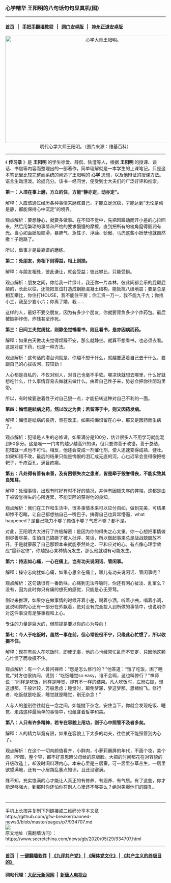 ### 心学精华 王阳明的八句话句句显真机(图)
------------------------

#### [首页](https://github.com/gfw-breaker/banned-news3/blob/master/README.md) &nbsp;&nbsp;|&nbsp;&nbsp; [手把手翻墙教程](https://github.com/gfw-breaker/guides/wiki) &nbsp;&nbsp;|&nbsp;&nbsp; [网门安卓版](https://github.com/oGate2/oGate) &nbsp;&nbsp;|&nbsp;&nbsp; [神州正道安卓版](https://github.com/SzzdOgate/update) 



<div class="article_right" style="fone-color:#000">
 <p style="text-align:center">
  <img alt="心学大师王阳明。" src="https://img2.secretchina.com/pic/2019/2-16/p2363251a761101199-ss.jpg" style="height:337px; width:600px"/>
  <br>
   明代心学大师王阳明。（图片来源：维基百科）
   <span id="hideid" name="hideid" style="color:red;display:none;">
    <span href="https://www.secretchina.com">
    </span>
   </span>
  </br>
 </p>
 <div id="txt-mid1-t21-2017">
  

---


  </div>
 </div>
 <p>
  《
  <strong>
   传习录
  </strong>
  》是
  <strong>
   <span href="https://www.secretchina.com/news/gb/tag/王阳明" target="_blank">
    王阳明
   </span>
  </strong>
  的学生徐爱、薛侃、陆澄等人，根据
  <strong>
   王阳明
  </strong>
  的授课、谈话、书信等内容而整理出的一部著作，简单理解就是一本学生的上课笔记。只是这本笔记里比较完整而系统的阐述了王阳明的
  <strong>
   心学
  </strong>
  思想，以及他辩证的授课方法。语言生动活泼。论据充分。该书一经问世，便受到士大夫们的广泛好评和推崇。
  <span id="hideid" name="hideid" style="color:red;display:none;">
   <span href="https://www.secretchina.com">
   </span>
  </span>
 </p>
 <p>
  <strong>
   第一：人须在事上磨，方立的住，方能“静亦定，动亦定”。
  </strong>
 </p>
 <p>
  解释：人应该通过经历各种事情来磨练自己，才能立足沉稳，才能达到“无论是动是静，都能保持心中沉定”的境界。
 </p>
 <p>
  观点解析：要想静心，就要多做事。在不知不觉中，先把因躁动而开小差的心拉回来，然后用繁琐的事情和严格的要求慢慢的摩擦，直到把所有的棱角磨得圆润有光。当心如面膜般顺滑，暴脾气、急性子、浮躁、骄傲、马虎这些小妖孽也就自然撒丫子跑路了。
 </p>
 <p>
  所以，做事才是最靠谱的磨练。
 </p>
 <p>
  <strong>
   第二：处朋友，务相下则得益，相上则损。
  </strong>
 </p>
 <center>
  <div style="max-width: 632px;height:180px; display: none; text-align: center; margin: 0 auto; overflow: hidden;overflow-x: hidden;">
   <div id="taboola-midarticle-thumbnails" style="max-width: 632px;height:180px;overflow: hidden;overflow-x: hidden;">
   </div>
  </div>
  <div>
   <center>
    <div id="div-gpt-ad-1589559869784-0">
    </div>
   </center>
  </div>
 </center>
 <p>
  解释：与朋友相处，彼此谦让，就会受益；彼此攀比，只能受损。
 </p>
 <center>
  <div style="max-width: 632px;height:180px; display: none; text-align: center; margin: 0 auto; overflow: hidden;overflow-x: hidden;">
   <div id="taboola-midarticle-thumbnails" style="max-width: 632px;height:180px;overflow: hidden;overflow-x: hidden;">
   </div>
  </div>
  <div>
   <center>
    <div id="div-gpt-ad-1589559869784-0">
    </div>
   </center>
  </div>
 </center>
 <p>
  观点解析：朋友之间，你给我一片绿叶，我还你一片森林，彼此间都会乐的屁颠屁颠的，长此以往，还能把友谊打造成钢筋混凝土结构，能抵抗八级地震；要是总是相互攀比，你住打HOUSE，我不能住平房；你工资一万一，我不能九千九；你找小三，我至少要小六；你离了婚，我……
 </p>
 <center>
  <div style="max-width: 632px;height:180px; display: none; text-align: center; margin: 0 auto; overflow: hidden;overflow-x: hidden;">
   <div id="taboola-midarticle-thumbnails" style="max-width: 632px;height:180px;overflow: hidden;overflow-x: hidden;">
   </div>
  </div>
  <div>
   <center>
    <div id="div-gpt-ad-1589559869784-0">
    </div>
   </center>
  </div>
 </center>
 <p>
  这样的人，最好不要交朋友，因为有多少个朋友，你就要背负多少个炸药包。最后被嫉妒炸伤、炸残甚至炸死。
 </p>
 <center>
  <div style="max-width: 632px;height:180px; display: none; text-align: center; margin: 0 auto; overflow: hidden;overflow-x: hidden;">
   <div id="taboola-midarticle-thumbnails" style="max-width: 632px;height:180px;overflow: hidden;overflow-x: hidden;">
   </div>
  </div>
  <div>
   <center>
    <div id="div-gpt-ad-1589559869784-0">
    </div>
   </center>
  </div>
 </center>
 <p>
  <strong>
   第三：日间工夫觉纷扰，则静坐觉懒看书，则且看书，是亦因病而药。
  </strong>
 </p>
 <center>
  <div style="max-width: 632px;height:180px; display: none; text-align: center; margin: 0 auto; overflow: hidden;overflow-x: hidden;">
   <div id="taboola-midarticle-thumbnails" style="max-width: 632px;height:180px;overflow: hidden;overflow-x: hidden;">
   </div>
  </div>
  <div>
   <center>
    <div id="div-gpt-ad-1589559869784-0">
    </div>
   </center>
  </div>
 </center>
 <p>
  解释：如果白天做功夫觉得烦躁不安，那么就静坐。就算不想看书，也必须去看。这是对症下药，也是一种方法。
 </p>
 <center>
  <div style="max-width: 632px;height:180px; display: none; text-align: center; margin: 0 auto; overflow: hidden;overflow-x: hidden;">
   <div id="taboola-midarticle-thumbnails" style="max-width: 632px;height:180px;overflow: hidden;overflow-x: hidden;">
   </div>
  </div>
  <div>
   <center>
    <div id="div-gpt-ad-1589559869784-0">
    </div>
   </center>
  </div>
 </center>
 <p>
  观点解析：这句话的潜台词就是，你越不想干什么，就越要逼着自己去干什么，要跟自己的心拔拔河、较较劲！
 </p>
 <center>
  <div style="max-width: 632px;height:180px; display: none; text-align: center; margin: 0 auto; overflow: hidden;overflow-x: hidden;">
   <div id="taboola-midarticle-thumbnails" style="max-width: 632px;height:180px;overflow: hidden;overflow-x: hidden;">
   </div>
  </div>
  <div>
   <center>
    <div id="div-gpt-ad-1589559869784-0">
    </div>
   </center>
  </div>
 </center>
 <p>
  人心都是自私的，不仅对别人，对自己也毫不手软。哪凉快就想去哪里，什么好就想吃什么，什么事情容易去做就去做什么。由着自己性子来，势必会把你往阴沟里带。
 </p>
 <center>
  <div style="max-width: 632px;height:180px; display: none; text-align: center; margin: 0 auto; overflow: hidden;overflow-x: hidden;">
   <div id="taboola-midarticle-thumbnails" style="max-width: 632px;height:180px;overflow: hidden;overflow-x: hidden;">
   </div>
  </div>
  <div>
   <center>
    <div id="div-gpt-ad-1589559869784-0">
    </div>
   </center>
  </div>
 </center>
 <p>
  所以，有时候要逆着性子对自己狠一点，才能扭转这种对自己不利的一面。
 </p>
 <center>
  <div style="max-width: 632px;height:180px; display: none; text-align: center; margin: 0 auto; overflow: hidden;overflow-x: hidden;">
   <div id="taboola-midarticle-thumbnails" style="max-width: 632px;height:180px;overflow: hidden;overflow-x: hidden;">
   </div>
  </div>
  <div>
   <center>
    <div id="div-gpt-ad-1589559869784-0">
    </div>
   </center>
  </div>
 </center>
 <p>
  <strong>
   第四：悔悟是祛病之药，然以改之为贵；若留滞于中，则又因药发病。
  </strong>
 </p>
 <center>
  <div style="max-width: 632px;height:180px; display: none; text-align: center; margin: 0 auto; overflow: hidden;overflow-x: hidden;">
   <div id="taboola-midarticle-thumbnails" style="max-width: 632px;height:180px;overflow: hidden;overflow-x: hidden;">
   </div>
  </div>
  <div>
   <center>
    <div id="div-gpt-ad-1589559869784-0">
    </div>
   </center>
  </div>
 </center>
 <p>
  解释：悔悟是祛病的良药，贵在改正。如果把悔恨留在心中，那又是因药而生病了。
 </p>
 <center>
  <div style="max-width: 632px;height:180px; display: none; text-align: center; margin: 0 auto; overflow: hidden;overflow-x: hidden;">
   <div id="taboola-midarticle-thumbnails" style="max-width: 632px;height:180px;overflow: hidden;overflow-x: hidden;">
   </div>
  </div>
  <div>
   <center>
    <div id="div-gpt-ad-1589559869784-0">
    </div>
   </center>
  </div>
 </center>
 <p>
  观点解析：犯错是人生的必修课，如果满分是100分，估计很多人不用学习就能混到90多分。这是唯一一门考的越少越高兴的课，但只要你善于改错，善于总结，犯错就一点也不可怕。相反，他还会变成一剂催化剂，使人迅速变得成熟、健壮。如果知错不改，最后的结果只能是悔恨的泪汇成无底的河，心也迟早会变得像把枪靶子，千疮百孔，满目疮痍。
 </p>
 <center>
  <div style="max-width: 632px;height:180px; display: none; text-align: center; margin: 0 auto; overflow: hidden;overflow-x: hidden;">
   <div id="taboola-midarticle-thumbnails" style="max-width: 632px;height:180px;overflow: hidden;overflow-x: hidden;">
   </div>
  </div>
  <div>
   <center>
    <div id="div-gpt-ad-1589559869784-0">
    </div>
   </center>
  </div>
 </center>
 <p>
  <strong>
   第五：凡处得有善有未善，及有困顿失次之患者，皆是牵于毁誉得丧，不能实致其良知耳。
  </strong>
 </p>
 <center>
  <div style="max-width: 632px;height:180px; display: none; text-align: center; margin: 0 auto; overflow: hidden;overflow-x: hidden;">
   <div id="taboola-midarticle-thumbnails" style="max-width: 632px;height:180px;overflow: hidden;overflow-x: hidden;">
   </div>
  </div>
  <div>
   <center>
    <div id="div-gpt-ad-1589559869784-0">
    </div>
   </center>
  </div>
 </center>
 <p>
  解释：处理事情，出现有时好有时不好的情况，并伴有因顿失序的弊端，这都是由于被毁誉得失的心所连累，不能实际的获得他的良知。
 </p>
 <center>
  <div style="max-width: 632px;height:180px; display: none; text-align: center; margin: 0 auto; overflow: hidden;overflow-x: hidden;">
   <div id="taboola-midarticle-thumbnails" style="max-width: 632px;height:180px;overflow: hidden;overflow-x: hidden;">
   </div>
  </div>
  <div>
   <center>
    <div id="div-gpt-ad-1589559869784-0">
    </div>
   </center>
  </div>
 </center>
 <p>
  观点解析：我们在工作和生活中，很多事情本来可以应付自如，做到完美，可结果却惨不忍睹，让自己都想抽自己一嘴巴子。搞得自己也异常懵逼，what happened？是自己能力不够？颜值不够？气质不够？都不是。
 </p>
 <center>
  <div style="max-width: 632px;height:180px; display: none; text-align: center; margin: 0 auto; overflow: hidden;overflow-x: hidden;">
   <div id="taboola-midarticle-thumbnails" style="max-width: 632px;height:180px;overflow: hidden;overflow-x: hidden;">
   </div>
  </div>
  <div>
   <center>
    <div id="div-gpt-ad-1589559869784-0">
    </div>
   </center>
  </div>
 </center>
 <p>
  对此，王阳明大大进行了终极解密：是因为你的得失之心太重。你一心想把事情做到尽善尽美，生怕自己搞砸了被人批评、笑话，所以做起事来总是战战兢兢放不开，于是就蒙蔽了自己那颗本来就能泰然处之、平和应对的心。有点像心理学效应“墨菲定律”，你越担心某种情况发生，那么他就越有可能发生。
 </p>
 <center>
  <div style="max-width: 632px;height:180px; display: none; text-align: center; margin: 0 auto; overflow: hidden;overflow-x: hidden;">
   <div id="taboola-midarticle-thumbnails" style="max-width: 632px;height:180px;overflow: hidden;overflow-x: hidden;">
   </div>
  </div>
  <div>
   <center>
    <div id="div-gpt-ad-1589559869784-0">
    </div>
   </center>
  </div>
 </center>
 <p>
  <strong>
   第六：持志如心痛，一心在痛上，岂有功夫说闲话、管闲事。
  </strong>
 </p>
 <center>
  <div style="max-width: 632px;height:180px; display: none; text-align: center; margin: 0 auto; overflow: hidden;overflow-x: hidden;">
   <div id="taboola-midarticle-thumbnails" style="max-width: 632px;height:180px;overflow: hidden;overflow-x: hidden;">
   </div>
  </div>
  <div>
   <center>
    <div id="div-gpt-ad-1589559869784-0">
    </div>
   </center>
  </div>
 </center>
 <p>
  解释：操守志向犹如心痛，如果心思全在痛上，哪儿有功夫说闲话、管闲事呢？
 </p>
 <center>
  <div style="max-width: 632px;height:180px; display: none; text-align: center; margin: 0 auto; overflow: hidden;overflow-x: hidden;">
   <div id="taboola-midarticle-thumbnails" style="max-width: 632px;height:180px;overflow: hidden;overflow-x: hidden;">
   </div>
  </div>
  <div>
   <center>
    <div id="div-gpt-ad-1589559869784-0">
    </div>
   </center>
  </div>
 </center>
 <center>
  <ins class="adsbygoogle" data-ad-client="ca-pub-1276641434651360" data-ad-format="fluid" data-ad-layout="in-article" data-ad-slot="3646767294" style="display:block; text-align:center;">
  </ins>
 </center>
 <p>
  观点解析：这句话很有一番韵味。心痛到无法呼吸时，你还有闲心扯淡、乱窜么？没有，因为此时你只有痛的想死的感觉，只能是心无旁骛。
 </p>
 <center>
  <div style="max-width: 632px;height:180px; display: none; text-align: center; margin: 0 auto; overflow: hidden;overflow-x: hidden;">
   <div id="taboola-midarticle-thumbnails" style="max-width: 632px;height:180px;overflow: hidden;overflow-x: hidden;">
   </div>
  </div>
  <div>
   <center>
    <div id="div-gpt-ad-1589559869784-0">
    </div>
   </center>
  </div>
 </center>
 <p>
  倒过来推理，如果你在做事情的时候开着小差，喝着小酒，听着小曲，唱着小调，这说明你的心还有一部分在外飘着，绝对没有完全投入到所做的事情中，也说明你对这件事没有足够重视和上心。
 </p>
 <center>
  <div style="max-width: 632px;height:180px; display: none; text-align: center; margin: 0 auto; overflow: hidden;overflow-x: hidden;">
   <div id="taboola-midarticle-thumbnails" style="max-width: 632px;height:180px;overflow: hidden;overflow-x: hidden;">
   </div>
  </div>
  <div>
   <center>
    <div id="div-gpt-ad-1589559869784-0">
    </div>
   </center>
  </div>
 </center>
 <p>
  专注的力量是巨大的，但前提是要以你的心为导向！
 </p>
 <center>
  <div style="max-width: 632px;height:180px; display: none; text-align: center; margin: 0 auto; overflow: hidden;overflow-x: hidden;">
   <div id="taboola-midarticle-thumbnails" style="max-width: 632px;height:180px;overflow: hidden;overflow-x: hidden;">
   </div>
  </div>
  <div>
   <center>
    <div id="div-gpt-ad-1589559869784-0">
    </div>
   </center>
  </div>
 </center>
 <p>
  <strong>
   第七：今人于吃饭时，虽然一事在前，但心常役役不宁，只缘此心忙惯了，所以收摄不住。
  </strong>
 </p>
 <center>
  <div style="max-width: 632px;height:180px; display: none; text-align: center; margin: 0 auto; overflow: hidden;overflow-x: hidden;">
   <div id="taboola-midarticle-thumbnails" style="max-width: 632px;height:180px;overflow: hidden;overflow-x: hidden;">
   </div>
  </div>
  <div>
   <center>
    <div id="div-gpt-ad-1589559869784-0">
    </div>
   </center>
  </div>
 </center>
 <p>
  解释：现在有些人在吃饭时，即使无事，他的心也经常忙乱而不安定，只因他这颗心忙惯了而收摄不住。
 </p>
 <center>
  <div style="max-width: 632px;height:180px; display: none; text-align: center; margin: 0 auto; overflow: hidden;overflow-x: hidden;">
   <div id="taboola-midarticle-thumbnails" style="max-width: 632px;height:180px;overflow: hidden;overflow-x: hidden;">
   </div>
  </div>
  <div>
   <center>
    <div id="div-gpt-ad-1589559869784-0">
    </div>
   </center>
  </div>
 </center>
 <p>
  观点解析：有一个人曾问禅师：“您是怎么修行的？”他答道：“饿了吃饭，困了睡觉。”对方也很纳闷，说到：“吃饭睡觉so easy，谁不会啊，这也叫修行？”禅师说：“同样是吃饭，同样是睡觉，却有不一样的结果。凡人吃饭时，左盼右顾，想这想那，千般计较，万般思虑；睡觉时，颠倒梦寐，梦这梦那，思绪纷飞。修行者，吃饭就是吃饭，睡觉就是睡觉，别无杂念！”
 </p>
 <center>
  <div style="max-width: 632px;height:180px; display: none; text-align: center; margin: 0 auto; overflow: hidden;overflow-x: hidden;">
   <div id="taboola-midarticle-thumbnails" style="max-width: 632px;height:180px;overflow: hidden;overflow-x: hidden;">
   </div>
  </div>
  <div>
   <center>
    <div id="div-gpt-ad-1589559869784-0">
    </div>
   </center>
  </div>
 </center>
 <p>
  人与人的差别往往就在一念之间。如能抛下杂念，安住当下，你就会发现吃饭、睡觉、走路这种最简单的事情中，也蕴含着哲学和美。
 </p>
 <center>
  <div style="max-width: 632px;height:180px; display: none; text-align: center; margin: 0 auto; overflow: hidden;overflow-x: hidden;">
   <div id="taboola-midarticle-thumbnails" style="max-width: 632px;height:180px;overflow: hidden;overflow-x: hidden;">
   </div>
  </div>
  <div>
   <center>
    <div id="div-gpt-ad-1589559869784-0">
    </div>
   </center>
  </div>
 </center>
 <p>
  <strong>
   第八：人只有许多精神，若专在容貌上用功，则于心中照管不及者多矣。
  </strong>
 </p>
 <center>
  <div style="max-width: 632px;height:180px; display: none; text-align: center; margin: 0 auto; overflow: hidden;overflow-x: hidden;">
   <div id="taboola-midarticle-thumbnails" style="max-width: 632px;height:180px;overflow: hidden;overflow-x: hidden;">
   </div>
  </div>
  <div>
   <center>
    <div id="div-gpt-ad-1589559869784-0">
    </div>
   </center>
  </div>
 </center>
 <p>
  解释：人的精力毕竟有限，如果在容貌上下太多的功夫，往往就不能照管到内心了。
 </p>
 <center>
  <div style="max-width: 632px;height:180px; display: none; text-align: center; margin: 0 auto; overflow: hidden;overflow-x: hidden;">
   <div id="taboola-midarticle-thumbnails" style="max-width: 632px;height:180px;overflow: hidden;overflow-x: hidden;">
   </div>
  </div>
  <div>
   <center>
    <div id="div-gpt-ad-1589559869784-0">
    </div>
   </center>
  </div>
 </center>
 <p>
  观点解析：在这个一切向颜值看齐，小鲜肉，小萝莉霸屏的年代，不画个妆，美个颜，PP图，整个容，都不好意思晒父母给的原版脸。大把的时间都花在对容貌的升级改造上，却没时间料理内心。本来心里是三居室，可一居里杂草丛生，一居里欲望满地，还有一小居胡乱塞点知识，且还没塞满。
 </p>
 <center>
  <div style="max-width: 632px;height:180px; display: none; text-align: center; margin: 0 auto; overflow: hidden;overflow-x: hidden;">
   <div id="taboola-midarticle-thumbnails" style="max-width: 632px;height:180px;overflow: hidden;overflow-x: hidden;">
   </div>
  </div>
  <div>
   <center>
    <div id="div-gpt-ad-1589559869784-0">
    </div>
   </center>
  </div>
 </center>
 <p>
  殊不知，充实饱满的心才能让人真正的有修养、有涵养、有气质。有了这些，你才能足够强大，到那时你还怕你在别人心里还不够美么？绝对美爆他们的瞳孔。
  <center>
   <div style="max-width: 632px;height:180px; display: none; text-align: center; margin: 0 auto; overflow: hidden;overflow-x: hidden;">
    <div id="taboola-midarticle-thumbnails" style="max-width: 632px;height:180px;overflow: hidden;overflow-x: hidden;">
    </div>
   </div>
   <div>
    <center>
     <div id="div-gpt-ad-1589559869784-0">
     </div>
    </center>
   </div>
  </center>
  <center>
   <div>
    <div id="txt-mid2-t22-2017" style="display: block;  max-height: 351px;  overflow: hidden;">
     <div id="SC-21">
     </div>
    </div>
   </div>
  </center>
  <div style="padding-top:12px;">
  </div>
 </p>
</div>

<hr/>
手机上长按并复制下列链接或二维码分享本文章：<br/>
https://github.com/gfw-breaker/banned-news3/blob/master/pages/p7/934707.md <br/>
<a href='https://github.com/gfw-breaker/banned-news3/blob/master/pages/p7/934707.md'><img src='https://github.com/gfw-breaker/banned-news3/blob/master/pages/p7/934707.md.png'/></a> <br/>
原文地址（需翻墙访问）：https://www.secretchina.com/news/gb/2020/05/29/934707.html


------------------------
#### [首页](https://github.com/gfw-breaker/banned-news3/blob/master/README.md) &nbsp;|&nbsp; [一键翻墙软件](https://github.com/gfw-breaker/nogfw/blob/master/README.md) &nbsp;| [《九评共产党》](https://github.com/gfw-breaker/9ping.md/blob/master/README.md#九评之一评共产党是什么) | [《解体党文化》](https://github.com/gfw-breaker/jtdwh.md/blob/master/README.md) | [《共产主义的终极目的》](https://github.com/gfw-breaker/gczydzjmd.md/blob/master/README.md)

#### 网站代理：[大纪元新闻网](http://167.172.10.89:10080/gb/) &nbsp;|&nbsp; [新唐人电视台](http://167.172.10.89:8808/gb/)


<img src='http://gfw-breaker.win/banned-news3/pages/p7/934707.md' width='0px' height='0px'/>